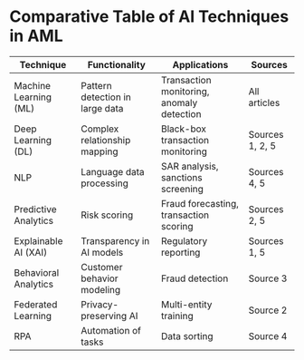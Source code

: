 # Comparative Table of AI Techniques in AML

| Technique              | Functionality | Applications | Sources |
|------------------------|---------------|--------------|---------|
| Machine Learning (ML)  | Pattern detection in large data | Transaction monitoring, anomaly detection | All articles |
| Deep Learning (DL)     | Complex relationship mapping | Black-box transaction monitoring | Sources 1, 2, 5 |
| NLP                    | Language data processing | SAR analysis, sanctions screening | Sources 4, 5 |
| Predictive Analytics   | Risk scoring | Fraud forecasting, transaction scoring | Sources 2, 5 |
| Explainable AI (XAI)   | Transparency in AI models | Regulatory reporting | Sources 1, 5 |
| Behavioral Analytics   | Customer behavior modeling | Fraud detection | Source 3 |
| Federated Learning     | Privacy-preserving AI | Multi-entity training | Source 2 |
| RPA                    | Automation of tasks | Data sorting | Source 4 |
